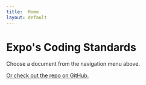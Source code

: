 ```yaml
---
title:  Home
layout: default
---
```


Expo's Coding Standards
=======================

Choose a document from the navigation menu above.

[Or check out the repo on GitHub.](https://github.com/ExpoTV/Coding-Standards)
